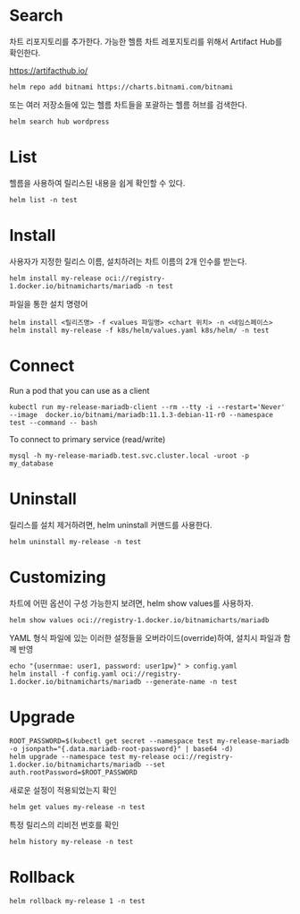 # Search

차트 리포지토리를 추가한다. 
가능한 헬름 차트 레포지토리를 위해서 
Artifact Hub를 확인한다.

https://artifacthub.io/

```
helm repo add bitnami https://charts.bitnami.com/bitnami
```

또는 여러 저장소들에 있는 헬름 차트들을 포괄하는 
헬름 허브를 검색한다.
```
helm search hub wordpress
```

# List
헬름을 사용하여 릴리스된 내용을 쉽게 확인할 수 있다.
```
helm list -n test
```

# Install

사용자가 지정한 릴리스 이름, 설치하려는 차트 이름의 2개 인수를 받는다.
```
helm install my-release oci://registry-1.docker.io/bitnamicharts/mariadb -n test
```

파일을 통한 설치 명령어
```
helm install <릴리즈명> -f <values 파일명> <chart 위치> -n <네임스페이스>
helm install my-release -f k8s/helm/values.yaml k8s/helm/ -n test
```


# Connect

Run a pod that you can use as a client
```commandline
kubectl run my-release-mariadb-client --rm --tty -i --restart='Never' --image  docker.io/bitnami/mariadb:11.1.3-debian-11-r0 --namespace test --command -- bash
```

To connect to primary service (read/write)
```commandline
mysql -h my-release-mariadb.test.svc.cluster.local -uroot -p my_database
```


# Uninstall
릴리스를 설치 제거하려면, helm uninstall 커맨드를 사용한다.
```
helm uninstall my-release -n test
```


# Customizing
차트에 어떤 옵션이 구성 가능한지 보려면, helm show values를 사용하자.
```
helm show values oci://registry-1.docker.io/bitnamicharts/mariadb
```

YAML 형식 파일에 있는 이러한 설정들을 오버라이드(override)하여, 설치시 파일과 함께 반영
```commandline
echo "{usernmae: user1, password: user1pw}" > config.yaml
helm install -f config.yaml oci://registry-1.docker.io/bitnamicharts/mariadb --generate-name -n test
```

# Upgrade
```commandline
ROOT_PASSWORD=$(kubectl get secret --namespace test my-release-mariadb -o jsonpath="{.data.mariadb-root-password}" | base64 -d)
helm upgrade --namespace test my-release oci://registry-1.docker.io/bitnamicharts/mariadb --set auth.rootPassword=$ROOT_PASSWORD
```

새로운 설정이 적용되었는지 확인
```commandline
helm get values my-release -n test
```

특정 릴리스의 리비전 번호를 확인
```commandline
helm history my-release -n test
```


# Rollback
```commandline
helm rollback my-release 1 -n test
```